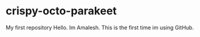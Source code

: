 # crispy-octo-parakeet
My first repository
Hello. Im Amalesh.
This is the first time im using GitHub.
